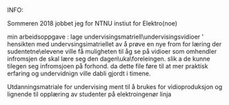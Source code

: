 
INFO:

Sommeren 2018 jobbet jeg for NTNU instiut for Elektro(noe) 

min arbeidsoppgave : lage undervisingsmatriell\undervisingsvidioer '
	hensikten med undervsingsimatriellet av å prøve en nye from for læring
	der sudentetne\elevene ville få muligheten til åg se på vidioer som omhendler
	infromsjen de skal lære seg den dagen\uka\foreleingen. slik a de kunne tilegen
	seg infromsjoen på forhond. da dette file føre til at mer praktisk erfaring og
	undervidnign ville dabli gjordt i timene. 

Utdanningsmatriale for undervising ment til å brukes for vidioproduksjon og lignende 
til opplæring av studenter på elektroingenør linja